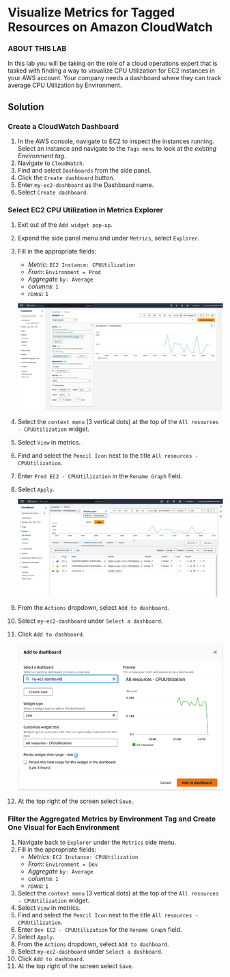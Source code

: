 # Visualize Metrics for Tagged Resources on Amazon CloudWatch

### ABOUT THIS LAB
In this lab you will be taking on the role of a cloud operations expert that is tasked with finding a way to visualize CPU Utilization for EC2 instances in your AWS account. Your company needs a dashboard where they can track average CPU Utilization by Environment.


## Solution

### Create a CloudWatch Dashboard
1. In the AWS console, navigate to EC2 to inspect the instances running. Select an instance and navigate to the `Tags menu` to look at the *existing Environment tag*.
2. Navigate to `CloudWatch`.
3. Find and select `Dashboards` from the side panel.
4. Click the `Create dashboard` button.
5. Enter `my-ec2-dashboard` as the Dashboard name.
6. Select `Create dashboard`.

### Select EC2 CPU Utilization in Metrics Explorer
1. Exit out of the `Add widget pop-up`.
2. Expand the side panel menu and under `Metrics`, select `Explorer`.
3. Fill in the appropriate fields:
    - *Metric*: `EC2 Instance: CPUUtilization`
    - *From*: `Environment = Prod`
    - *Aggregate* `by: Average`
    - *columns*: `1`
    - *rows*: `1`

    ![](../img/CloudWatch-MetricsExplorer.png)

4. Select the `context menu` (3 vertical dots) at the top of the `All resources - CPUUtilization` widget.
5. Select `View` in metrics.
6. Find and select the `Pencil Icon` next to the title `All resources - CPUUtilization`.
7. Enter `Prod EC2 - CPUUtilization` in the `Rename Graph` field.
8. Select `Apply`.

    ![](../img/CloudWatch-Matrics.png)

9.  From the `Actions` dropdown, select `Add to dashboard`.
10. Select `my-ec2-dashboard` under `Select a dashboard`.
11. Click `Add to dashboard`.

    ![](../img/CloudWatch-AddToDashboard.png)

12. At the top right of the screen select `Save`.


### Filter the Aggregated Metrics by Environment Tag and Create One Visual for Each Environment
1. Navigate back to `Explorer` under the `Metrics` side menu.
2. Fill in the appropriate fields:
    - *Metrics*: `EC2 Instance: CPUUtilization`
    - *From*: `Environment = Dev`
    - *Aggregate* `by: Average`
    - *columns*: `1`
    - *rows*: `1`
3. Select the `context menu` (3 vertical dots) at the top of the `All resources - CPUUtilization` widget.
4. Select `View` in metrics.
5. Find and select the `Pencil Icon` next to the title `All resources - CPUUtilization`.
6. Enter `Dev EC2 - CPUUtilization` for the `Rename Graph` field.
7. Select `Apply`.
8. From the `Actions` dropdown, select `Add to dashboard`.
9. Select `my-ec2-dashboard` under `Select a dashboard`.
10. Click `Add to dashboard`.
11. At the top right of the screen select `Save`.